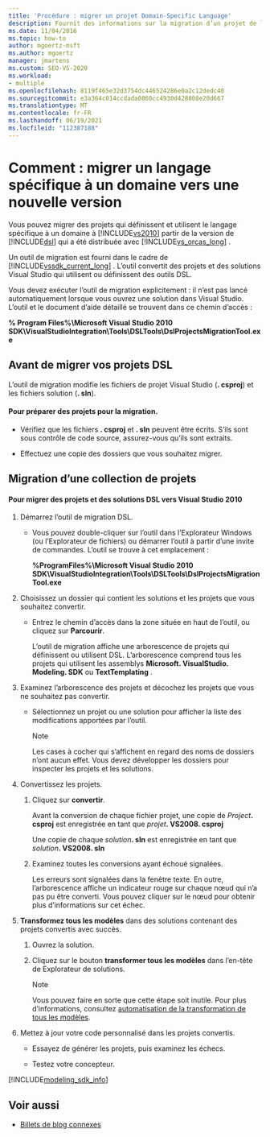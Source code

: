 ```yaml
---
title: 'Procédure : migrer un projet Domain-Specific Language'
description: Fournit des informations sur la migration d’un projet de langage spécifique à un domaine vers une version plus récente de Visual Studio.
ms.date: 11/04/2016
ms.topic: how-to
author: mgoertz-msft
ms.author: mgoertz
manager: jmartens
ms.custom: SEO-VS-2020
ms.workload:
- multiple
ms.openlocfilehash: 8119f465e32d3754dc446524286e0a2c12dedc40
ms.sourcegitcommit: e3a364c014ccdada0860cc4930d428808e20d667
ms.translationtype: MT
ms.contentlocale: fr-FR
ms.lasthandoff: 06/19/2021
ms.locfileid: "112387188"
---
```

# <a name="how-to-migrate-a-domain-specific-language-to-a-new-version"></a>Comment : migrer un langage spécifique à un domaine vers une nouvelle version
Vous pouvez migrer des projets qui définissent et utilisent le langage spécifique à un domaine à [!INCLUDE[vs2010](../misc/includes/vs2010_md.md)] partir de la version de [!INCLUDE[dsl](../modeling/includes/dsl_md.md)] qui a été distribuée avec [!INCLUDE[vs_orcas_long](../debugger/includes/vs_orcas_long_md.md)] .

 Un outil de migration est fourni dans le cadre de [!INCLUDE[vssdk_current_long](../misc/includes/vssdk_current_long_md.md)] . L’outil convertit des projets et des solutions Visual Studio qui utilisent ou définissent des outils DSL.

 Vous devez exécuter l’outil de migration explicitement : il n’est pas lancé automatiquement lorsque vous ouvrez une solution dans Visual Studio. L’outil et le document d’aide détaillé se trouvent dans ce chemin d’accès :

 **% Program Files%\Microsoft Visual Studio 2010 SDK\VisualStudioIntegration\Tools\DSLTools\DslProjectsMigrationTool.exe**

## <a name="before-you-migrate-your-dsl-projects"></a>Avant de migrer vos projets DSL
 L’outil de migration modifie les fichiers de projet Visual Studio (**. csproj**) et les fichiers solution (**. sln**).

#### <a name="to-prepare-projects-for-migration"></a>Pour préparer des projets pour la migration.

- Vérifiez que les fichiers **. csproj** et **. sln** peuvent être écrits. S’ils sont sous contrôle de code source, assurez-vous qu’ils sont extraits.

- Effectuez une copie des dossiers que vous souhaitez migrer.

## <a name="migrating-a-collection-of-projects"></a>Migration d’une collection de projets

#### <a name="to-migrate-dsl-projects-and-solutions-to-visual-studio-2010"></a>Pour migrer des projets et des solutions DSL vers Visual Studio 2010

1. Démarrez l’outil de migration DSL.

   - Vous pouvez double-cliquer sur l’outil dans l’Explorateur Windows (ou l’Explorateur de fichiers) ou démarrer l’outil à partir d’une invite de commandes. L’outil se trouve à cet emplacement :

        **%ProgramFiles%\Microsoft Visual Studio 2010 SDK\VisualStudioIntegration\Tools\DSLTools\DslProjectsMigrationTool.exe**

2. Choisissez un dossier qui contient les solutions et les projets que vous souhaitez convertir.

   - Entrez le chemin d’accès dans la zone située en haut de l’outil, ou cliquez sur **Parcourir**.

     L’outil de migration affiche une arborescence de projets qui définissent ou utilisent DSL. L’arborescence comprend tous les projets qui utilisent les assemblys **Microsoft. VisualStudio. Modeling. SDK** ou **TextTemplating** .

3. Examinez l’arborescence des projets et décochez les projets que vous ne souhaitez pas convertir.

   - Sélectionnez un projet ou une solution pour afficher la liste des modifications apportées par l’outil.

       > [!NOTE]
       > Les cases à cocher qui s’affichent en regard des noms de dossiers n’ont aucun effet. Vous devez développer les dossiers pour inspecter les projets et les solutions.

4. Convertissez les projets.

   1. Cliquez sur **convertir**.

        Avant la conversion de chaque fichier projet, une copie de _Project_**. csproj** est enregistrée en tant que _projet_**. VS2008. csproj**

        Une copie de chaque _solution_**. sln** est enregistrée en tant que _solution_**. VS2008. sln**

   2. Examinez toutes les conversions ayant échoué signalées.

        Les erreurs sont signalées dans la fenêtre texte. En outre, l’arborescence affiche un indicateur rouge sur chaque nœud qui n’a pas pu être converti. Vous pouvez cliquer sur le nœud pour obtenir plus d’informations sur cet échec.

5. **Transformez tous les modèles** dans des solutions contenant des projets convertis avec succès.

   1. Ouvrez la solution.

   2. Cliquez sur le bouton **transformer tous les modèles** dans l’en-tête de Explorateur de solutions.

       > [!NOTE]
       > Vous pouvez faire en sorte que cette étape soit inutile. Pour plus d’informations, consultez [automatisation de la transformation de tous les modèles](/previous-versions/visualstudio/visual-studio-2012/ff521399\(v\=vs.110\)).

6. Mettez à jour votre code personnalisé dans les projets convertis.

   - Essayez de générer les projets, puis examinez les échecs.

   - Testez votre concepteur.

[!INCLUDE[modeling_sdk_info](includes/modeling_sdk_info.md)]

## <a name="see-also"></a>Voir aussi

- [Billets de blog connexes](https://devblogs.microsoft.com/devops/the-visual-studio-modeling-sdk-is-now-available-with-visual-studio-2017/)